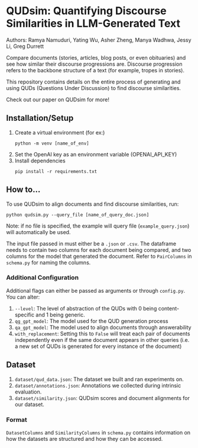 # QUDsim: Quantifying Discourse Similarities in LLM-Generated Text
Authors: Ramya Namuduri, Yating Wu, Asher Zheng, Manya Wadhwa, Jessy Li, Greg Durrett

Compare documents (stories, articles, blog posts, or even obituaries) and see how similar their discourse progressions are. Discourse progression refers to the backbone structure of a text (for example, tropes in stories). 

This repository contains details on the entire process of generating and using QUDs (Questions Under Discussion) to find discourse similarities.

Check out our paper on QUDsim for more!

## Installation/Setup

1. Create a virtual environment (for ex:)
   ~~~
   python -m venv [name_of_env]
   ~~~
3. Set the OpenAI key as an environment variable (OPENAI_API_KEY)
4. Install dependencies
   ~~~
   pip install -r requirements.txt
   ~~~

## How to...
To use QUDsim to align documents and find discourse similarities, run:
~~~
python qudsim.py --query_file [name_of_query_doc.json]
~~~
Note: if no file is specified, the example will query file (```example_query.json```) will automatically be used.

The input file passed in must either be a ```.json``` or ```.csv```. The dataframe needs to contain two columns for each document being compared, and two columns for the model that generated the document. Refer to ```PairColumns``` in ```schema.py``` for naming the columns.

### Additional Configuration
Additional flags can either be passed as arguments or through ```config.py```. You can alter: 
1. ```--level```: The level of abstraction of the QUDs with 0 being content-specific and 1 being generic.
2. ```qg_gpt_model```: The model used for the QUD generation process
3. ```qa_gpt_model```: The model used to align documents through answerability
4. ```with_replacement```: Setting this to ```False``` will treat each pair of documents independently even if the same document appears in other queries (i.e. a new set of QUDs is generated for every instance of the document)

## Dataset
1. ```dataset/qud_data.json```: The dataset we built and ran experiments on.
2. ```dataset/annotations.json```: Annotations we collected during intrinsic evaluation.
3. ```dataset/similarity.json```: QUDsim scores and document alignments for our dataset.

### Format
```DatasetColumns``` and ```SimilarityColumns``` in ```schema.py``` contains information on how the datasets are structured and how they can be accessed. 
